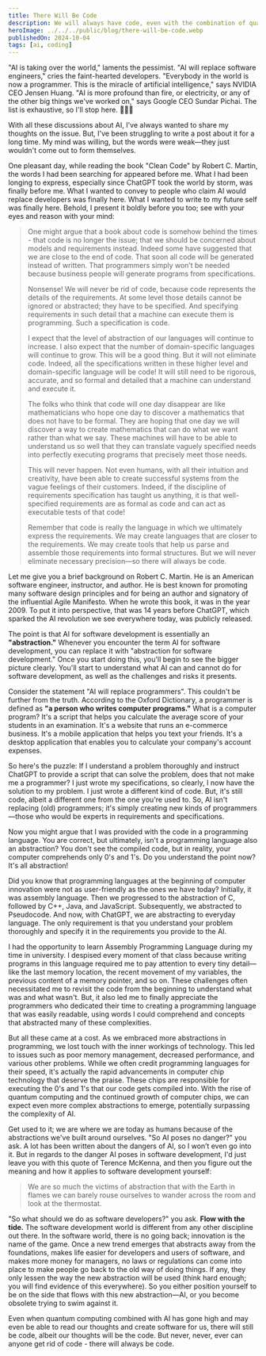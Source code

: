 ```yaml
---
title: There Will Be Code
description: We will always have code, even with the combination of quantum computing and AI, because code represents the details of the requirements.
heroImage: ../../../public/blog/there-will-be-code.webp
publishedOn: 2024-10-04
tags: [ai, coding]
---
```


"AI is taking over the world," laments the pessimist. "AI will replace software
engineers," cries the faint-hearted developers. "Everybody in the world is now a
programmer. This is the miracle of artificial intelligence," says NVIDIA CEO
Jensen Huang. "AI is more profound than fire, or electricity, or any of the
other big things we've worked on," says Google CEO Sundar Pichai. The list is
exhaustive, so I'll stop here. 🤦🏿‍♂️

With all these discussions about AI, I've always wanted to share my thoughts on
the issue. But, I've been struggling to write a post about it for a long time.
My mind was willing, but the words were weak—they just wouldn't come out to form
themselves.

One pleasant day, while reading the book "Clean Code" by Robert C. Martin, the
words I had been searching for appeared before me. What I had been longing to
express, especially since ChatGPT took the world by storm, was finally before
me. What I wanted to convey to people who claim AI would replace developers was
finally here. What I wanted to write to my future self was finally here. Behold,
I present it boldly before you too; see with your eyes and reason with your
mind:

> One might argue that a book about code is somehow behind the times - that code
> is no longer the issue; that we should be concerned about models and
> requirements instead. Indeed some have suggested that we are close to the end
> of code. That soon all code will be generated instead of written. That
> programmers simply won’t be needed because business people will generate
> programs from specifications.
>
> Nonsense! We will never be rid of code, because code represents the details of
> the requirements. At some level those details cannot be ignored or abstracted;
> they have to be specified. And specifying requirements in such detail that a
> machine can execute them is programming. Such a specification is code.
>
> I expect that the level of abstraction of our languages will continue to
> increase. I also expect that the number of domain-specific languages will
> continue to grow. This will be a good thing. But it will not eliminate code.
> Indeed, all the specifications written in these higher level and
> domain-specific language will be code! It will still need to be rigorous,
> accurate, and so formal and detailed that a machine can understand and execute
> it.
>
> The folks who think that code will one day disappear are like mathematicians
> who hope one day to discover a mathematics that does not have to be formal.
> They are hoping that one day we will discover a way to create mathematics that
> can do what we want rather than what we say. These machines will have to be
> able to understand us so well that they can translate vaguely specified needs
> into perfectly executing programs that precisely meet those needs.
>
> This will never happen. Not even humans, with all their intuition and
> creativity, have been able to create successful systems from the vague
> feelings of their customers. Indeed, if the discipline of requirements
> specification has taught us anything, it is that well-specified requirements
> are as formal as code and can act as executable tests of that code!
>
> Remember that code is really the language in which we ultimately express the
> requirements. We may create languages that are closer to the requirements. We
> may create tools that help us parse and assemble those requirements into
> formal structures. But we will never eliminate necessary precision—so there
> will always be code.

Let me give you a brief background on Robert C. Martin. He is an American
software engineer, instructor, and author. He is best known for promoting many
software design principles and for being an author and signatory of the
influential Agile Manifesto. When he wrote this book, it was in the year 2009.
To put it into perspective, that was 14 years before ChatGPT, which sparked the
AI revolution we see everywhere today, was publicly released.

The point is that AI for software development is essentially an
**"abstraction."** Whenever you encounter the term AI for software development,
you can replace it with "abstraction for software development." Once you start
doing this, you'll begin to see the bigger picture clearly. You'll start to
understand what AI can and cannot do for software development, as well as the
challenges and risks it presents.

Consider the statement "AI will replace programmers". This couldn't be further
from the truth. According to the Oxford Dictionary, a programmer is defined as
**"a person who writes computer programs."** What is a computer program? It's a
script that helps you calculate the average score of your students in an
examination. It's a website that runs an e-commerce business. It's a mobile
application that helps you text your friends. It's a desktop application that
enables you to calculate your company's account expenses.

So here's the puzzle: If I understand a problem thoroughly and instruct ChatGPT
to provide a script that can solve the problem, does that not make me a
programmer? I just wrote my specifications, so clearly, I now have the solution
to my problem. I just wrote a different kind of code. But, it's still code,
albeit a different one from the one you're used to. So, AI isn't replacing (old)
programmers; it's simply creating new kinds of programmers—those who would be
experts in requirements and specifications.

Now you might argue that I was provided with the code in a programming language.
You are correct, but ultimately, isn't a programming language also an
abstraction? You don't see the compiled code, but in reality, your computer
comprehends only 0's and 1's. Do you understand the point now? It's all
abstraction!

Did you know that programming languages at the beginning of computer innovation
were not as user-friendly as the ones we have today? Initially, it was assembly
language. Then we progressed to the abstraction of C, followed by C++, Java, and
JavaScript. Subsequently, we abstracted to Pseudocode. And now, with ChatGPT, we
are abstracting to everyday language. The only requirement is that you
understand your problem thoroughly and specify it in the requirements you
provide to the AI.

I had the opportunity to learn Assembly Programming Language during my time in
university. I despised every moment of that class because writing programs in
this language required me to pay attention to every tiny detail—like the last
memory location, the recent movement of my variables, the previous content of a
memory pointer, and so on. These challenges often necessitated me to revisit the
code from the beginning to understand what was and what wasn't. But, it also led
me to finally appreciate the programmers who dedicated their time to creating a
programming language that was easily readable, using words I could comprehend
and concepts that abstracted many of these complexities.

But all these came at a cost. As we embraced more abstractions in programming,
we lost touch with the inner workings of technology. This led to issues such as
poor memory management, decreased performance, and various other problems. While
we often credit programming languages for their speed, it's actually the rapid
advancements in computer chip technology that deserve the praise. These chips
are responsible for executing the 0's and 1's that our code gets compiled into.
With the rise of quantum computing and the continued growth of computer chips,
we can expect even more complex abstractions to emerge, potentially surpassing
the complexity of AI.

Get used to it; we are where we are today as humans because of the abstractions
we've built around ourselves. "So AI poses no danger?" you ask. A lot has been
written about the dangers of AI, so I won’t even go into it. But in regards to
the danger AI poses in software development, I'd just leave you with this quote
of Terence McKenna, and then you figure out the meaning and how it applies to
software development yourself:

> We are so much the victims of abstraction that with the Earth in flames we can
> barely rouse ourselves to wander across the room and look at the thermostat.

"So what should we do as software developers?" you ask. **Flow with the tide.**
The software development world is different from any other discipline out there.
In the software world, there is no going back; innovation is the name of the
game. Once a new trend emerges that abstracts away from the foundations, makes
life easier for developers and users of software, and makes more money for
managers, no laws or regulations can come into place to make people go back to
the old way of doing things. If any, they only lessen the way the new
abstraction will be used
(think hard enough; you will find evidence of this everywhere). So you either
position yourself to be on the side that flows with this new abstraction—AI, or
you become obsolete trying to swim against it.

Even when quantum computing combined with AI has gone high and may even be able
to read our thoughts and create software for us, there will still be code,
albeit our thoughts will be the code. But never, never, ever can anyone get rid
of code - there will always be code.

